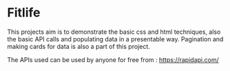 # Fitlife

This projects aim is to demonstrate the basic css and html techniques, also the basic API calls and populating data in a presentable way. Pagination and making cards for data is also a part of this project.

The APIs used can be used by anyone for free from : https://rapidapi.com/
